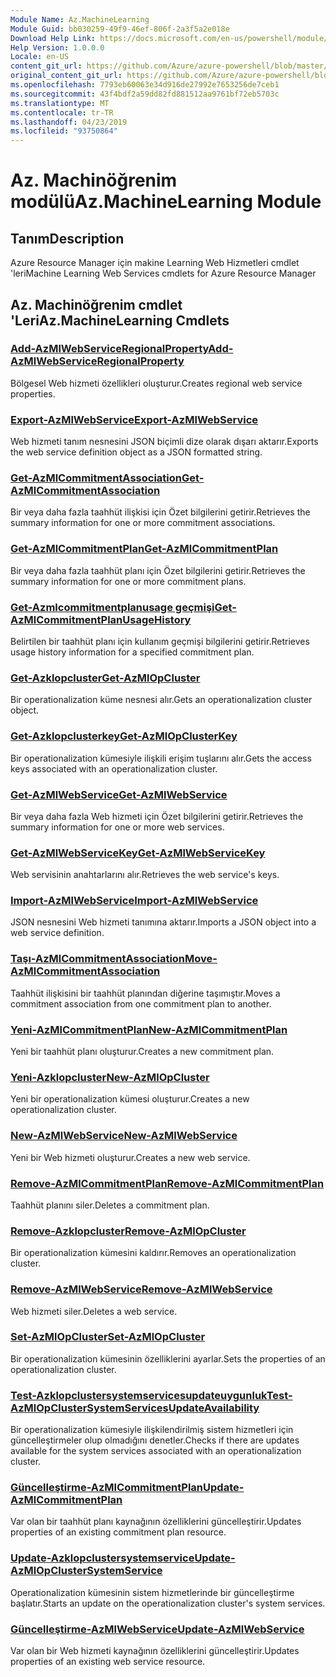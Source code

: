 ```yaml
---
Module Name: Az.MachineLearning
Module Guid: bb030259-49f9-46ef-806f-2a3f5a2e018e
Download Help Link: https://docs.microsoft.com/en-us/powershell/module/az.machinelearning
Help Version: 1.0.0.0
Locale: en-US
content_git_url: https://github.com/Azure/azure-powershell/blob/master/src/MachineLearning/MachineLearning/help/Az.MachineLearning.md
original_content_git_url: https://github.com/Azure/azure-powershell/blob/master/src/MachineLearning/MachineLearning/help/Az.MachineLearning.md
ms.openlocfilehash: 7793eb60063e34d916de27992e7653256de7ceb1
ms.sourcegitcommit: 43f4bdf2a59dd82fd881512aa9761bf72eb5703c
ms.translationtype: MT
ms.contentlocale: tr-TR
ms.lasthandoff: 04/23/2019
ms.locfileid: "93750864"
---
```

# <span data-ttu-id="4b7d1-101">Az. Machinöğrenim modülü</span><span class="sxs-lookup"><span data-stu-id="4b7d1-101">Az.MachineLearning Module</span></span>
## <span data-ttu-id="4b7d1-102">Tanım</span><span class="sxs-lookup"><span data-stu-id="4b7d1-102">Description</span></span>
<span data-ttu-id="4b7d1-103">Azure Resource Manager için makine Learning Web Hizmetleri cmdlet 'leri</span><span class="sxs-lookup"><span data-stu-id="4b7d1-103">Machine Learning Web Services cmdlets for Azure Resource Manager</span></span>

## <span data-ttu-id="4b7d1-104">Az. Machinöğrenim cmdlet 'Leri</span><span class="sxs-lookup"><span data-stu-id="4b7d1-104">Az.MachineLearning Cmdlets</span></span>
### [<span data-ttu-id="4b7d1-105">Add-AzMlWebServiceRegionalProperty</span><span class="sxs-lookup"><span data-stu-id="4b7d1-105">Add-AzMlWebServiceRegionalProperty</span></span>](Add-AzMlWebServiceRegionalProperty.md)
<span data-ttu-id="4b7d1-106">Bölgesel Web hizmeti özellikleri oluşturur.</span><span class="sxs-lookup"><span data-stu-id="4b7d1-106">Creates regional web service properties.</span></span>

### [<span data-ttu-id="4b7d1-107">Export-AzMlWebService</span><span class="sxs-lookup"><span data-stu-id="4b7d1-107">Export-AzMlWebService</span></span>](Export-AzMlWebService.md)
<span data-ttu-id="4b7d1-108">Web hizmeti tanım nesnesini JSON biçimli dize olarak dışarı aktarır.</span><span class="sxs-lookup"><span data-stu-id="4b7d1-108">Exports the web service definition object as a JSON formatted string.</span></span>

### [<span data-ttu-id="4b7d1-109">Get-AzMlCommitmentAssociation</span><span class="sxs-lookup"><span data-stu-id="4b7d1-109">Get-AzMlCommitmentAssociation</span></span>](Get-AzMlCommitmentAssociation.md)
<span data-ttu-id="4b7d1-110">Bir veya daha fazla taahhüt ilişkisi için Özet bilgilerini getirir.</span><span class="sxs-lookup"><span data-stu-id="4b7d1-110">Retrieves the summary information for one or more commitment associations.</span></span>

### [<span data-ttu-id="4b7d1-111">Get-AzMlCommitmentPlan</span><span class="sxs-lookup"><span data-stu-id="4b7d1-111">Get-AzMlCommitmentPlan</span></span>](Get-AzMlCommitmentPlan.md)
<span data-ttu-id="4b7d1-112">Bir veya daha fazla taahhüt planı için Özet bilgilerini getirir.</span><span class="sxs-lookup"><span data-stu-id="4b7d1-112">Retrieves the summary information for one or more commitment plans.</span></span>

### [<span data-ttu-id="4b7d1-113">Get-Azmlcommitmentplanusage geçmişi</span><span class="sxs-lookup"><span data-stu-id="4b7d1-113">Get-AzMlCommitmentPlanUsageHistory</span></span>](Get-AzMlCommitmentPlanUsageHistory.md)
<span data-ttu-id="4b7d1-114">Belirtilen bir taahhüt planı için kullanım geçmişi bilgilerini getirir.</span><span class="sxs-lookup"><span data-stu-id="4b7d1-114">Retrieves usage history information for a specified commitment plan.</span></span>

### [<span data-ttu-id="4b7d1-115">Get-Azklopcluster</span><span class="sxs-lookup"><span data-stu-id="4b7d1-115">Get-AzMlOpCluster</span></span>](Get-AzMlOpCluster.md)
<span data-ttu-id="4b7d1-116">Bir operationalization küme nesnesi alır.</span><span class="sxs-lookup"><span data-stu-id="4b7d1-116">Gets an operationalization cluster object.</span></span>

### [<span data-ttu-id="4b7d1-117">Get-Azklopclusterkey</span><span class="sxs-lookup"><span data-stu-id="4b7d1-117">Get-AzMlOpClusterKey</span></span>](Get-AzMlOpClusterKey.md)
<span data-ttu-id="4b7d1-118">Bir operationalization kümesiyle ilişkili erişim tuşlarını alır.</span><span class="sxs-lookup"><span data-stu-id="4b7d1-118">Gets the access keys associated with an operationalization cluster.</span></span>

### [<span data-ttu-id="4b7d1-119">Get-AzMlWebService</span><span class="sxs-lookup"><span data-stu-id="4b7d1-119">Get-AzMlWebService</span></span>](Get-AzMlWebService.md)
<span data-ttu-id="4b7d1-120">Bir veya daha fazla Web hizmeti için Özet bilgilerini getirir.</span><span class="sxs-lookup"><span data-stu-id="4b7d1-120">Retrieves the summary information for one or more web services.</span></span>

### [<span data-ttu-id="4b7d1-121">Get-AzMlWebServiceKey</span><span class="sxs-lookup"><span data-stu-id="4b7d1-121">Get-AzMlWebServiceKey</span></span>](Get-AzMlWebServiceKey.md)
<span data-ttu-id="4b7d1-122">Web servisinin anahtarlarını alır.</span><span class="sxs-lookup"><span data-stu-id="4b7d1-122">Retrieves the web service's keys.</span></span>

### [<span data-ttu-id="4b7d1-123">Import-AzMlWebService</span><span class="sxs-lookup"><span data-stu-id="4b7d1-123">Import-AzMlWebService</span></span>](Import-AzMlWebService.md)
<span data-ttu-id="4b7d1-124">JSON nesnesini Web hizmeti tanımına aktarır.</span><span class="sxs-lookup"><span data-stu-id="4b7d1-124">Imports a JSON object into a web service definition.</span></span>

### [<span data-ttu-id="4b7d1-125">Taşı-AzMlCommitmentAssociation</span><span class="sxs-lookup"><span data-stu-id="4b7d1-125">Move-AzMlCommitmentAssociation</span></span>](Move-AzMlCommitmentAssociation.md)
<span data-ttu-id="4b7d1-126">Taahhüt ilişkisini bir taahhüt planından diğerine taşımıştır.</span><span class="sxs-lookup"><span data-stu-id="4b7d1-126">Moves a commitment association from one commitment plan to another.</span></span>

### [<span data-ttu-id="4b7d1-127">Yeni-AzMlCommitmentPlan</span><span class="sxs-lookup"><span data-stu-id="4b7d1-127">New-AzMlCommitmentPlan</span></span>](New-AzMlCommitmentPlan.md)
<span data-ttu-id="4b7d1-128">Yeni bir taahhüt planı oluşturur.</span><span class="sxs-lookup"><span data-stu-id="4b7d1-128">Creates a new commitment plan.</span></span>

### [<span data-ttu-id="4b7d1-129">Yeni-Azklopcluster</span><span class="sxs-lookup"><span data-stu-id="4b7d1-129">New-AzMlOpCluster</span></span>](New-AzMlOpCluster.md)
<span data-ttu-id="4b7d1-130">Yeni bir operationalization kümesi oluşturur.</span><span class="sxs-lookup"><span data-stu-id="4b7d1-130">Creates a new operationalization cluster.</span></span>

### [<span data-ttu-id="4b7d1-131">New-AzMlWebService</span><span class="sxs-lookup"><span data-stu-id="4b7d1-131">New-AzMlWebService</span></span>](New-AzMlWebService.md)
<span data-ttu-id="4b7d1-132">Yeni bir Web hizmeti oluşturur.</span><span class="sxs-lookup"><span data-stu-id="4b7d1-132">Creates a new web service.</span></span>

### [<span data-ttu-id="4b7d1-133">Remove-AzMlCommitmentPlan</span><span class="sxs-lookup"><span data-stu-id="4b7d1-133">Remove-AzMlCommitmentPlan</span></span>](Remove-AzMlCommitmentPlan.md)
<span data-ttu-id="4b7d1-134">Taahhüt planını siler.</span><span class="sxs-lookup"><span data-stu-id="4b7d1-134">Deletes a commitment plan.</span></span>

### [<span data-ttu-id="4b7d1-135">Remove-Azklopcluster</span><span class="sxs-lookup"><span data-stu-id="4b7d1-135">Remove-AzMlOpCluster</span></span>](Remove-AzMlOpCluster.md)
<span data-ttu-id="4b7d1-136">Bir operationalization kümesini kaldırır.</span><span class="sxs-lookup"><span data-stu-id="4b7d1-136">Removes an operationalization cluster.</span></span>

### [<span data-ttu-id="4b7d1-137">Remove-AzMlWebService</span><span class="sxs-lookup"><span data-stu-id="4b7d1-137">Remove-AzMlWebService</span></span>](Remove-AzMlWebService.md)
<span data-ttu-id="4b7d1-138">Web hizmeti siler.</span><span class="sxs-lookup"><span data-stu-id="4b7d1-138">Deletes a web service.</span></span>

### [<span data-ttu-id="4b7d1-139">Set-AzMlOpCluster</span><span class="sxs-lookup"><span data-stu-id="4b7d1-139">Set-AzMlOpCluster</span></span>](Set-AzMlOpCluster.md)
<span data-ttu-id="4b7d1-140">Bir operationalization kümesinin özelliklerini ayarlar.</span><span class="sxs-lookup"><span data-stu-id="4b7d1-140">Sets the properties of an operationalization cluster.</span></span>

### [<span data-ttu-id="4b7d1-141">Test-Azklopclustersystemservicesupdateuygunluk</span><span class="sxs-lookup"><span data-stu-id="4b7d1-141">Test-AzMlOpClusterSystemServicesUpdateAvailability</span></span>](Test-AzMlOpClusterSystemServicesUpdateAvailability.md)
<span data-ttu-id="4b7d1-142">Bir operationalization kümesiyle ilişkilendirilmiş sistem hizmetleri için güncelleştirmeler olup olmadığını denetler.</span><span class="sxs-lookup"><span data-stu-id="4b7d1-142">Checks if there are updates available for the system services associated with an operationalization cluster.</span></span>

### [<span data-ttu-id="4b7d1-143">Güncelleştirme-AzMlCommitmentPlan</span><span class="sxs-lookup"><span data-stu-id="4b7d1-143">Update-AzMlCommitmentPlan</span></span>](Update-AzMlCommitmentPlan.md)
<span data-ttu-id="4b7d1-144">Var olan bir taahhüt planı kaynağının özelliklerini güncelleştirir.</span><span class="sxs-lookup"><span data-stu-id="4b7d1-144">Updates properties of an existing commitment plan resource.</span></span>

### [<span data-ttu-id="4b7d1-145">Update-Azklopclustersystemservice</span><span class="sxs-lookup"><span data-stu-id="4b7d1-145">Update-AzMlOpClusterSystemService</span></span>](Update-AzMlOpClusterSystemService.md)
<span data-ttu-id="4b7d1-146">Operationalization kümesinin sistem hizmetlerinde bir güncelleştirme başlatır.</span><span class="sxs-lookup"><span data-stu-id="4b7d1-146">Starts an update on the operationalization cluster's system services.</span></span>

### [<span data-ttu-id="4b7d1-147">Güncelleştirme-AzMlWebService</span><span class="sxs-lookup"><span data-stu-id="4b7d1-147">Update-AzMlWebService</span></span>](Update-AzMlWebService.md)
<span data-ttu-id="4b7d1-148">Var olan bir Web hizmeti kaynağının özelliklerini güncelleştirir.</span><span class="sxs-lookup"><span data-stu-id="4b7d1-148">Updates properties of an existing web service resource.</span></span>

